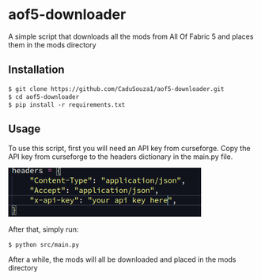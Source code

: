 # aof5-downloader
A simple script that downloads all the mods from All Of Fabric 5 and places them in the mods directory

## Installation
```
$ git clone https://github.com/CaduSouza1/aof5-downloader.git
$ cd aof5-downloader
$ pip install -r requirements.txt 
```

## Usage
To use this script, first you will need an API key from curseforge.
Copy the API key from curseforge to the headers dictionary in the main.py file.

![API key place](key_placement.png "API key place")

After that, simply run:
```
$ python src/main.py
```

After a while, the mods will all be downloaded and placed in the mods directory
